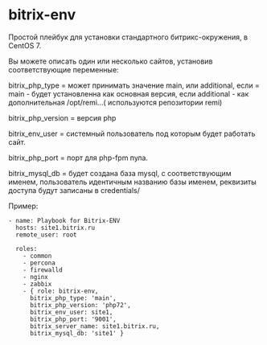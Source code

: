 # bitrix-env
Простой плейбук для установки стандартного битрикс-окружения, в CentOS 7.

Вы можете описать один или несколько сайтов, установив соответствующие переменные:

bitrix_php_type =  может принимать значение main, или additional, если = main - будет установленна как основная версия, если additional - как дополнительная /opt/remi...( используются репозитории remi)

bitrix_php_version = версия php

bitrix_env_user = системный пользователь под которым будет работать сайт.

bitrix_php_port = порт для php-fpm пула.

bitrix_mysql_db = будет создана база mysql, с соответствующим именем, пользователь идентичным названию базы именем, реквизиты доступа будут записаны в credentials/

Пример:
```
- name: Playbook for Bitrix-ENV
  hosts: site1.bitrix.ru
  remote_user: root

  roles:
    - common
    - percona
    - firewalld
    - nginx
    - zabbix
    - { role: bitrix-env,
      bitrix_php_type: 'main',
      bitrix_php_version: 'php72',
      bitrix_env_user: site1,
      bitrix_php_port: '9001',
      bitrix_server_name: site1.bitrix.ru,
      bitrix_mysql_db: 'site1' }

```
